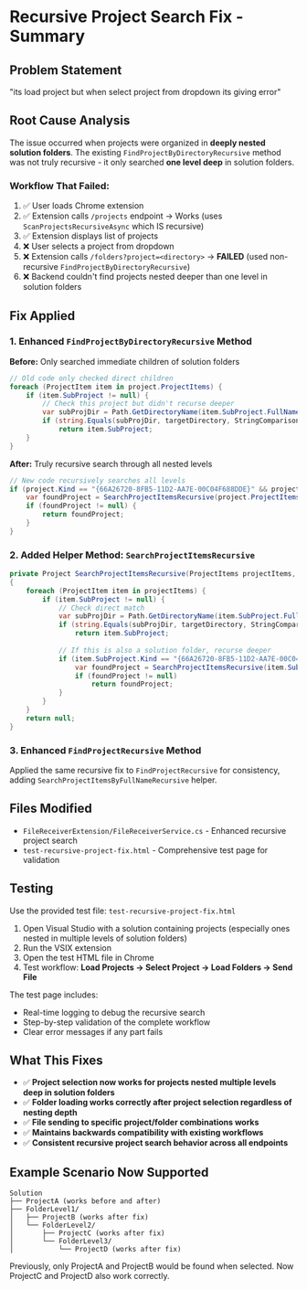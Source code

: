 # Recursive Project Search Fix - Summary

## Problem Statement
"its load project but when select project from dropdown its giving error"

## Root Cause Analysis
The issue occurred when projects were organized in **deeply nested solution folders**. The existing `FindProjectByDirectoryRecursive` method was not truly recursive - it only searched **one level deep** in solution folders.

### Workflow That Failed:
1. ✅ User loads Chrome extension 
2. ✅ Extension calls `/projects` endpoint → Works (uses `ScanProjectsRecursiveAsync` which IS recursive)
3. ✅ Extension displays list of projects
4. ❌ User selects a project from dropdown
5. ❌ Extension calls `/folders?project=<directory>` → **FAILED** (used non-recursive `FindProjectByDirectoryRecursive`)
6. ❌ Backend couldn't find projects nested deeper than one level in solution folders

## Fix Applied

### 1. Enhanced `FindProjectByDirectoryRecursive` Method
**Before:** Only searched immediate children of solution folders
```csharp
// Old code only checked direct children
foreach (ProjectItem item in project.ProjectItems) {
    if (item.SubProject != null) {
        // Check this project but didn't recurse deeper
        var subProjDir = Path.GetDirectoryName(item.SubProject.FullName);
        if (string.Equals(subProjDir, targetDirectory, StringComparison.OrdinalIgnoreCase))
            return item.SubProject;
    }
}
```

**After:** Truly recursive search through all nested levels
```csharp
// New code recursively searches all levels
if (project.Kind == "{66A26720-8FB5-11D2-AA7E-00C04F688DDE}" && project.ProjectItems != null) {
    var foundProject = SearchProjectItemsRecursive(project.ProjectItems, targetDirectory);
    if (foundProject != null) {
        return foundProject;
    }
}
```

### 2. Added Helper Method: `SearchProjectItemsRecursive`
```csharp
private Project SearchProjectItemsRecursive(ProjectItems projectItems, string targetDirectory)
{
    foreach (ProjectItem item in projectItems) {
        if (item.SubProject != null) {
            // Check direct match
            var subProjDir = Path.GetDirectoryName(item.SubProject.FullName);
            if (string.Equals(subProjDir, targetDirectory, StringComparison.OrdinalIgnoreCase))
                return item.SubProject;
            
            // If this is also a solution folder, recurse deeper
            if (item.SubProject.Kind == "{66A26720-8FB5-11D2-AA7E-00C04F688DDE}" && item.SubProject.ProjectItems != null) {
                var foundProject = SearchProjectItemsRecursive(item.SubProject.ProjectItems, targetDirectory);
                if (foundProject != null)
                    return foundProject;
            }
        }
    }
    return null;
}
```

### 3. Enhanced `FindProjectRecursive` Method
Applied the same recursive fix to `FindProjectRecursive` for consistency, adding `SearchProjectItemsByFullNameRecursive` helper.

## Files Modified
- `FileReceiverExtension/FileReceiverService.cs` - Enhanced recursive project search
- `test-recursive-project-fix.html` - Comprehensive test page for validation

## Testing
Use the provided test file: `test-recursive-project-fix.html`

1. Open Visual Studio with a solution containing projects (especially ones nested in multiple levels of solution folders)
2. Run the VSIX extension 
3. Open the test HTML file in Chrome
4. Test workflow: **Load Projects → Select Project → Load Folders → Send File**

The test page includes:
- Real-time logging to debug the recursive search
- Step-by-step validation of the complete workflow
- Clear error messages if any part fails

## What This Fixes
- ✅ **Project selection now works for projects nested multiple levels deep in solution folders**
- ✅ **Folder loading works correctly after project selection regardless of nesting depth**
- ✅ **File sending to specific project/folder combinations works**
- ✅ **Maintains backwards compatibility with existing workflows**
- ✅ **Consistent recursive project search behavior across all endpoints**

## Example Scenario Now Supported
```
Solution
├── ProjectA (works before and after)
├── FolderLevel1/
│   ├── ProjectB (works after fix)
│   └── FolderLevel2/
│       ├── ProjectC (works after fix)
│       └── FolderLevel3/
│           └── ProjectD (works after fix)
```

Previously, only ProjectA and ProjectB would be found when selected. Now ProjectC and ProjectD also work correctly.